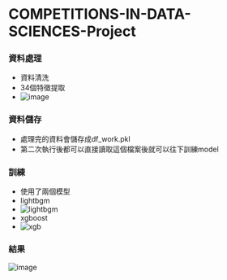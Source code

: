 # COMPETITIONS-IN-DATA-SCIENCES-Project

### 資料處理
- 資料清洗
- 34個特徵提取
- ![image](https://user-images.githubusercontent.com/37070545/172198774-62faa82a-8857-49c9-b972-2bcd4d8277f7.png)
### 資料儲存
- 處理完的資料會儲存成df_work.pkl
- 第二次執行後都可以直接讀取這個檔案後就可以往下訓練model
### 訓練
- 使用了兩個模型
- lightbgm
- ![lightbgm](https://user-images.githubusercontent.com/37070545/172199115-90c4d8f3-b013-4ca4-9683-9e1a50a06a10.png)
- xgboost
- ![xgb](https://user-images.githubusercontent.com/37070545/172199141-7415f8c2-0f4d-4ec1-9da6-f240bfda820f.png)
### 結果
![image](https://user-images.githubusercontent.com/37070545/172199308-0d56955f-9fab-4108-a950-40979ca78ea2.png)
